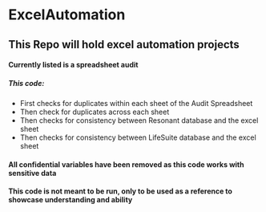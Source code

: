 # ExcelAutomation

## This Repo will hold excel automation projects
#### Currently listed is a spreadsheet audit
##### This code:
*	First checks for duplicates within each sheet of the Audit Spreadsheet 
*	Then check for duplicates across each sheet
*	Then checks for consistency between Resonant database and the excel sheet
*	Then checks for consistency between LifeSuite database and the excel sheet

#### All confidential variables have been removed as this code works with sensitive data
#### This code is not meant to be run, only to be used as a reference to showcase understanding and ability
